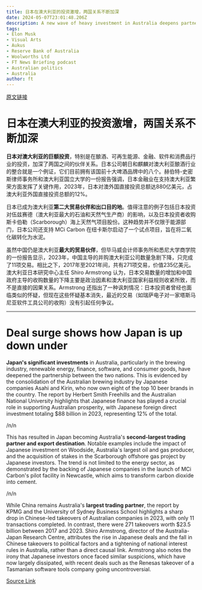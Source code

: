 ```yaml
---
title: 日本在澳大利亚的投资激增，两国关系不断加深
date: 2024-05-07T23:01:48.206Z
description: A new wave of heavy investment in Australia deepens partnership
tags: 
- Elon Musk
- Visual Arts
- Aukus
- Reserve Bank of Australia
- Woolworths Ltd
- FT News Briefing podcast
- Australian politics
- Australia
author: ft
---
```


[原文链接](https://ft.com/content/ce37ac7c-c8fd-4c03-92cd-b20e50cd874d)

# 日本在澳大利亚的投资激增，两国关系不断加深

**日本对澳大利亚的巨额投资**，特别是在酿酒、可再生能源、金融、软件和消费品行业的投资，加深了两国之间的伙伴关系。日本公司朝日和麒麟对澳大利亚酿酒行业的整合就是一个例证，它们目前拥有该国前十大啤酒品牌中的八个。赫伯特-史密斯律师事务所和澳大利亚国立大学的一份报告强调，日本金融业在支持澳大利亚繁荣方面发挥了关键作用，2023年，日本对澳外国直接投资总额达880亿美元，占澳大利亚外国直接投资总额的12%。

日本已成为澳大利亚**第二大贸易伙伴和出口目的地**。值得注意的例子包括日本投资对伍兹赛德（澳大利亚最大的石油和天然气生产商）的影响，以及日本投资者收购斯卡伯勒（Scarborough）海上天然气项目股份。这种趋势并不仅限于能源部门，日本公司还支持 MCi Carbon 在纽卡斯尔启动了一个试点项目，旨在将二氧化碳转化为水泥。

虽然中国仍是澳大利亚**最大的贸易伙伴**，但毕马威会计师事务所和悉尼大学商学院的一份报告显示，2023年，中国主导的并购澳大利亚公司数量急剧下降，只完成了11项交易。相比之下，2017年至2021年间，共有271项交易，价值235亿美元。澳大利亚日本研究中心主任 Shiro Armstrong 认为，日本交易数量的增加和中国政府主导的收购数量的下降主要是政治因素和澳大利亚国家利益规则收紧所致，而不是直接的因果关系。Armstrong 还指出了一种讽刺情况：日本投资者曾经也面临类似的怀疑，但现在这些怀疑基本消失，最近的交易（如瑞萨电子对一家塔斯马尼亚软件工具公司的收购）没有引起任何争议。

---

# Deal surge shows how Japan is up down under 

**Japan's significant investments** in Australia, particularly in the brewing industry, renewable energy, finance, software, and consumer goods, have deepened the partnership between the two nations. This is evidenced by the consolidation of the Australian brewing industry by Japanese companies Asahi and Kirin, who now own eight of the top 10 beer brands in the country. The report by Herbert Smith Freehills and the Australian National University highlights that Japanese finance has played a crucial role in supporting Australian prosperity, with Japanese foreign direct investment totaling $88 billion in 2023, representing 12% of the total. 

/n/n

This has resulted in Japan becoming Australia's **second-largest trading partner and export destination**. Notable examples include the impact of Japanese investment on Woodside, Australia's largest oil and gas producer, and the acquisition of stakes in the Scarborough offshore gas project by Japanese investors. The trend is not limited to the energy sector, as demonstrated by the backing of Japanese companies in the launch of MCi Carbon's pilot facility in Newcastle, which aims to transform carbon dioxide into cement. 

/n/n

While China remains Australia's **largest trading partner**, the report by KPMG and the University of Sydney Business School highlights a sharp drop in Chinese-led takeovers of Australian companies in 2023, with only 11 transactions completed. In contrast, there were 271 takeovers worth $23.5 billion between 2017 and 2023. Shiro Armstrong, director of the Australia-Japan Research Centre, attributes the rise in Japanese deals and the fall in Chinese takeovers to political factors and a tightening of national interest rules in Australia, rather than a direct causal link. Armstrong also notes the irony that Japanese investors once faced similar suspicions, which have now largely dissipated, with recent deals such as the Renesas takeover of a Tasmanian software tools company going uncontroversial.

[Source Link](https://ft.com/content/ce37ac7c-c8fd-4c03-92cd-b20e50cd874d)

